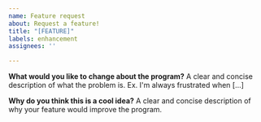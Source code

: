 ```yaml
---
name: Feature request
about: Request a feature!
title: "[FEATURE]"
labels: enhancement
assignees: ''

---
```


**What would you like to change about the program?**
A clear and concise description of what the problem is. Ex. I'm always frustrated when [...]

**Why do you think this is a cool idea?**
A clear and concise description of why your feature would improve the program.

<!-- If you think you can help us with that, please note it here! -->
